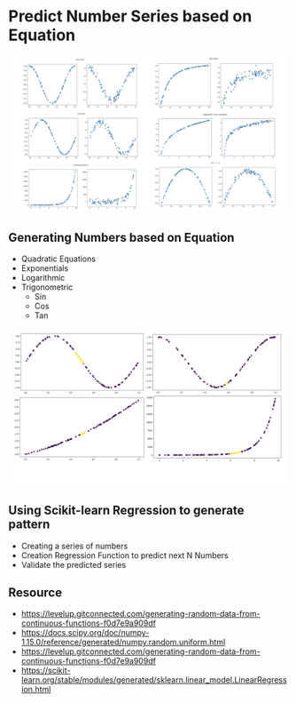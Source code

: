 # Predict Number Series based on Equation #

<div align="center">
  <img src="https://github.com/prodramp/python-projects/blob/main/PredictNumberSeries/images/num-series.png" width="800" />
</div> 

## Generating Numbers based on Equation
- Quadratic Equations
- Exponentials
- Logarithmic
- Trigonometric
  - Sin
  - Cos
  - Tan
  
<div align="center">
  <img src="https://github.com/prodramp/python-projects/blob/main/PredictNumberSeries/images/num-forecast.png" width="800" />
</div> 

## Using Scikit-learn Regression to generate pattern ##
- Creating a series of numbers
- Creation Regression Function to predict next N Numbers
- Validate the predicted series 

## Resource ##
- https://levelup.gitconnected.com/generating-random-data-from-continuous-functions-f0d7e9a909df
- https://docs.scipy.org/doc/numpy-1.15.0/reference/generated/numpy.random.uniform.html
- https://levelup.gitconnected.com/generating-random-data-from-continuous-functions-f0d7e9a909df
- https://scikit-learn.org/stable/modules/generated/sklearn.linear_model.LinearRegression.html

